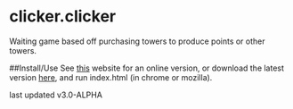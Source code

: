 # clicker.clicker
Waiting game based off purchasing towers to produce points or other towers.

##Install/Use
See [this](http://vision.scibi.com/clickerclicker) website for an online version, or download the latest version [here](http://github.com/met4000/clicker.clicker/releases/latest), and run index.html (in chrome or mozilla).  

last updated v3.0-ALPHA
